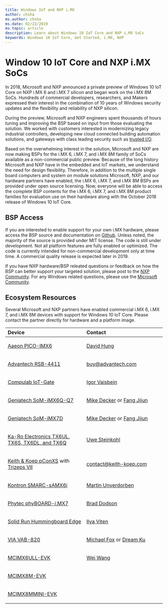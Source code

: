 ```yaml
---
title: Windows IoT and NXP i.MX
author: chsha 
ms.author: chsha 
ms.date: 02/22/2019 
ms.topic: article 
description: Learn about Windows 10 IoT Core and NXP i.MX SoCs
keywords: Windows 10 IoT Core, Get Started, i.MX, NXP
---
```


# Window 10 IoT Core and NXP i.MX SoCs

In 2018, Microsoft and NXP announced a private preview of Windows 10 IoT Core on NXP i.MX 6 and i.MX 7 silicon and began work on the i.MX 8M SoCs. Hundreds of commercial developers, researchers, and Makers expressed their interest in the combination of 10 years of Windows security updates and the flexibility and reliability of NXP silicon. 
 
During the preview, Microsoft and NXP engineers spent thousands of hours tuning and improving the BSP based on input from those evaluating the solution. We worked with customers interested in modernizing legacy industrial controllers, developing new cloud connected building automation solutions, and gateways with class leading security such as [trusted I/O](https://blogs.windows.com/windowsexperience/2018/04/24/trusted-cyber-physical-systems-looks-to-protect-your-critical-infrastructure-from-modern-threats-in-the-world-of-iot/#A0WkfgLBpgbLaFe3.97).
 
Based on the overwhelming interest in the solution, Microsoft and NXP are now making BSPs for the i.MX 6, i.MX 7, and i.MX 8M family of SoCs available as a non-commercial public preview. Because of the long history Microsoft and NXP have in the embedded and IoT markets, we understand the need for design flexibility. Therefore, in addition to the multiple single board computers and system on module solutions Microsoft, NXP, and our hardware partners have enabled, the i.MX 6, i.MX 7, and i.MX 8M BSPs are provided under open source licensing. Now, everyone will be able to access the complete BSP contents for the i.MX 6, i.MX 7, and i.MX 8M product families for evaluation use on their hardware along with the October 2018 release of Windows 10 IoT Core.


## BSP Access

If you are interested to enable support for your own i.MX hardware, please access the BSP source and documentation on [Github]( https://github.com/ms-iot/imx-iotcore). Unless noted, the majority of the source is provided under MIT license. The code is still under development. Not all platform features are fully enabled or optimized. The code is currently intended for non-commercial development only at time time. A commercial quality release is expected later in 2019.

If you have NXP hardware/BSP releated questions or feedback on how the BSP can better support your targeted solution, please post to the [NXP Community](https://community.nxp.com/community/imx/content?filterID=contentstatus%5Bpublished%5D%7Ecategory%5Bwindows%5D). For any Windows related questions, please use the [Microsoft Community](https://social.msdn.microsoft.com/forums/en-US/home?forum=WindowsIoT).


## Ecosystem Resources

Several Microsoft and NXP partners have enabled commercial i.MX 6, i.MX 7, and i.MX 8M devices with support for Windows 10 IoT Core. Please contact the partner directly for hardware and a platform image.

<table>
<colgroup>
<col width="50%" />
<col width="50%" />
</colgroup>
<thead>
<tr class="header">
<th align="left">Device</th>
<th align="left">Contact</th>
</tr>
</thead>
<tbody>

<tr class="odd">
<td align="left"><p><a href="https://www.aaeon.com/en/p/pico-itx-boards-pico-imx6/">Aaeon PICO-IMX6</a></p></td>
<td align="left"><p><p><a href="mailto:davidhung@aaeon.com.tw">David Hung</a></p></td>
</tr>

<tr class="odd">
<td align="left"><p><a href="http://www.advantech.com/products/single_board_computer/rsb-4411/mod_d3901250-b0a0-4a5f-9762-b26fa0c36858">Advantech RSB-4411</a></p></td>
<td align="left"><p><p><a href="mailto:buy@advantech.com">buy@advantech.com</a></p></td>
</tr>

<tr class="odd">
<td align="left"><p><a href="https://www.compulab.com/products/iot-gateways/iot-gate-imx7-nxp-i-mx-7-internet-of-things-gateway/">Compulab IoT-Gate</a></p></td>
<td align="left"><p><p><a href="mailto:igor@compulab.co.il">Igor Vaisbein</a></p></td>
</tr>

<tr class="odd">
<td align="left"><p><a href="https://www.geniatech.com/product/som-imx6q-q7/">Geniatech SoM-iMX6Q-Q7</a></p></td>
<td align="left"><p><p><a href="mailto:mike.decker@geniatech.com">Mike Decker</a> or <a href="mailto:Fjj@geniatech.com">Fang Jijun</a></p></td>
</tr>

<tr class="odd">
<td align="left"><p><a href="https://www.geniatech.com/product/som-imx7d/">Geniatech SoM-iMX7D</a></p></td>
<td align="left"><p><p><a href="mailto:mike.decker@geniatech.com">Mike Decker</a> or <a href="mailto:Fjj@geniatech.com">Fang Jijun</a></p></td>
</tr>

<tr class="odd">
<td align="left"><p><a href="https://www.karo-electronics.de/tx-standard.html?&L=1">Ka-Ro Electronics TX6UL, TX6S, TX6DL, and TX6Q</a></p></td>
<td align="left"><p><p><a href="mailto:us@karo-electronics.de">Uwe Steinkohl</a></p></td>
</tr>

<tr class="odd">
<td align="left"><p><a href="http://wce.keith-koep.com/en/products/pconxs-ff/">Keith & Koep pConXS</a> with <a href="http://wce.keith-koep.com/en/products/trizeps7-i.MX6/">Trizeps VII</a></p></td>
<td align="left"><p><p><a href="mailto:contact@keith-koep.com">contact@keith-koep.com</a></p></td>
</tr>

<tr class="odd">
<td align="left"><p><a href="https://www.kontron.com/products/boards-and-standard-form-factors/smarc/smarc-samx6i.html">Kontron SMARC-sAMX6i</a></p></td>
<td align="left"><p><p><a href="mailto:martin.unverdorben@kontron.com">Martin Unverdorben</a></p></td>
</tr>

<tr class="odd">
<td align="left"><p><a href="https://phytec.com/products/single-board-computers/phyboard-i.mx7/">Phytec phyBOARD-i.MX7</a></p></td>
<td align="left"><p><p><a href="mailto:sales@phytec.com">Brad Dodson</a></p></td>
</tr>

<tr class="odd">
<td align="left"><p><a href="https://www.solid-run.com/imx6-win-10-iot-core/">Solid Run Hummingboard Edge</a></p></td>
<td align="left"><p><p><a href="mailto:ilya@solid-run.com">Ilya Viten</a></p></td>
</tr>

<tr class="odd">
<td align="left"><p><a href="https://www.viaembeddedstore.com/shop/boards/vab-820/">VIA VAB-820</a></p></td>
<td align="left"><p><p><a href="mailto:MichaelFox@via.com.tw">Michael Fox</a> or <a href="mailto:dreamku@via.com.tw">Dream Ku</p></td>
</tr>

<tr class="odd">
<td align="left"><p><a href="https://www.nxp.com/products/processors-and-microcontrollers/arm-based-processors-and-mcus/i.mx-applications-processors/i.mx-6-processors/evaluation-kit-for-the-i.mx-6ull-and-6ulz-applications-processor:MCIMX6ULL-EVK">MCIMX6ULL-EVK</a></p></td>
<td align="left"><p><p><a href="mailto:Wei.A.Wang@nxp.com">Wei Wang</a></p></td>
</tr>

<tr class="odd">
<td align="left"><p><a href="https://www.nxp.com/support/developer-resources/software-development-tools/i.mx-developer-resources/evaluation-kit-for-the-i.mx-8m-applications-processor:MCIMX8M-EVK">MCIMX8M-EVK</a></p></td>
<td align="left"></td>
</tr>

<tr class="odd">
<td align="left"><p><a href="http://www.nxp.com/imx8mminievk">MCIMX8MMINI-EVK</a></p></td>
<td align="left"></td>
</tr>
</tbody>
</table>
